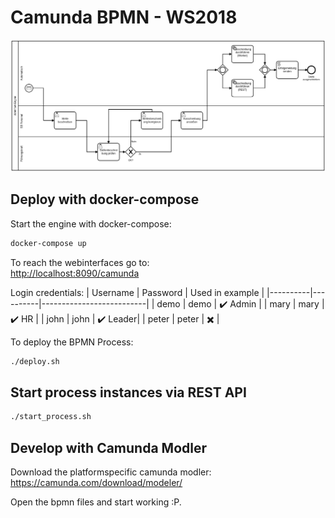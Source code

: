 # Camunda BPMN - WS2018

![Operativ process](img/RecruitingOperativ2.png "Logo Title Text 1")

## Deploy with docker-compose

Start the engine with docker-compose:

```bash
docker-compose up
```

To reach the webinterfaces go to:  
<http://localhost:8090/camunda>

Login credentials:
| Username | Password | Used in example          |
|----------|----------|--------------------------|
| demo     | demo     | :heavy_check_mark: Admin |
| mary     | mary     | :heavy_check_mark: HR    |
| john     | john     | :heavy_check_mark: Leader|
| peter    | peter    | :heavy_multiplication_x: |

To deploy the BPMN Process:

```bash
./deploy.sh
```

## Start process instances via REST API

```bash
./start_process.sh
```

## Develop with Camunda Modler

Download the platformspecific camunda modler:  
<https://camunda.com/download/modeler/>

Open the bpmn files and start working :P.
